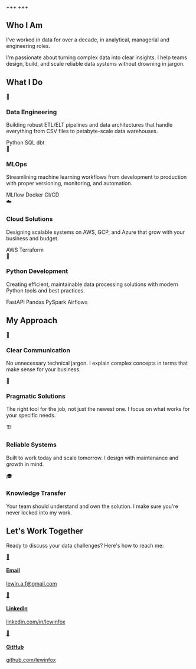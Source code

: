 +++
+++

<div class="hero">
    <div class="hero-content">
        <h2>Who I Am</h2>
        <p>
            I've worked in data for over a decade, in analytical, managerial and engineering roles.
        </p>
        <p>
            I'm passionate about turning complex data into clear insights. I help teams design,
            build, and scale reliable data systems without drowning in jargon.
        </p>
    </div>
</div>

<div class="about-services">
    <h2>What I Do</h2>
    <div class="services-grid">
        <div class="highlight-card">
            <span class="service-icon">🔧</span>
            <h3>Data Engineering</h3>
            <p>
                Building robust ETL/ELT pipelines and data architectures that handle everything from
                CSV files to petabyte-scale data warehouses.
            </p>
            <div class="tech-tags">
                <span class="tech-tag">Python</span>
                <span class="tech-tag">SQL</span>
                <span class="tech-tag">dbt</span>
            </div>
        </div>
        <div class="highlight-card">
            <span class="service-icon">🤖</span>
            <h3>MLOps</h3>
            <p>
                Streamlining machine learning workflows from development to production with proper
                versioning, monitoring, and automation.
            </p>
            <div class="tech-tags">
                <span class="tech-tag">MLflow</span>
                <span class="tech-tag">Docker</span>
                <span class="tech-tag">CI/CD</span>
            </div>
        </div>
        <div class="highlight-card">
            <span class="service-icon">☁️</span>
            <h3>Cloud Solutions</h3>
            <p>
                Designing scalable systems on AWS, GCP, and Azure that grow with your business and
                budget.
            </p>
            <div class="tech-tags">
                <span class="tech-tag">AWS</span>
                <span class="tech-tag">Terraform</span>
            </div>
        </div>
        <div class="highlight-card">
            <span class="service-icon">🐍</span>
            <h3>Python Development</h3>
            <p>
                Creating efficient, maintainable data processing solutions with modern Python tools
                and best practices.
            </p>
            <div class="tech-tags">
                <span class="tech-tag">FastAPI</span>
                <span class="tech-tag">Pandas</span>
                <span class="tech-tag">PySpark</span>
                <span class="tech-tag">Airflows</span>
            </div>
        </div>
    </div>
</div>

<div class="about-approach">
    <h2>My Approach</h2>
    <div class="approach-grid">
        <div class="approach-card">
            <div class="approach-icon">💬</div>
            <h3>Clear Communication</h3>
            <p>
                No unnecessary technical jargon. I explain complex concepts in terms that make sense
                for your business.
            </p>
        </div>
        <div class="approach-card">
            <div class="approach-icon">🎯</div>
            <h3>Pragmatic Solutions</h3>
            <p>
                The right tool for the job, not just the newest one. I focus on what works for your
                specific needs.
            </p>
        </div>
        <div class="approach-card">
            <div class="approach-icon">🏗️</div>
            <h3>Reliable Systems</h3>
            <p>
                Built to work today and scale tomorrow. I design with maintenance and growth in
                mind.
            </p>
        </div>
        <div class="approach-card">
            <div class="approach-icon">🎓</div>
            <h3>Knowledge Transfer</h3>
            <p>
                Your team should understand and own the solution. I make sure you're never locked
                into my work.
            </p>
        </div>
    </div>
</div>

<div class="about-contact">
    <h2>Let's Work Together</h2>
    <p>Ready to discuss your data challenges? Here's how to reach me:</p>
    <div class="contact-links">
        <a href="mailto:lewin.a.f@gmail.com" class="contact-card">
            <div class="contact-icon">📧</div>
            <div class="contact-info">
                <h4>Email</h4>
                <p>lewin.a.f@gmail.com</p>
            </div>
        </a>
        <a href="https://linkedin.com/in/lewinfox" class="contact-card">
            <div class="contact-icon">💼</div>
            <div class="contact-info">
                <h4>LinkedIn</h4>
                <p>linkedin.com/in/lewinfox</p>
            </div>
        </a>
        <a href="https://github.com/lewinfox" class="contact-card">
            <div class="contact-icon">🐙</div>
            <div class="contact-info">
                <h4>GitHub</h4>
                <p>github.com/lewinfox</p>
            </div>
        </a>
    </div>
</div>
